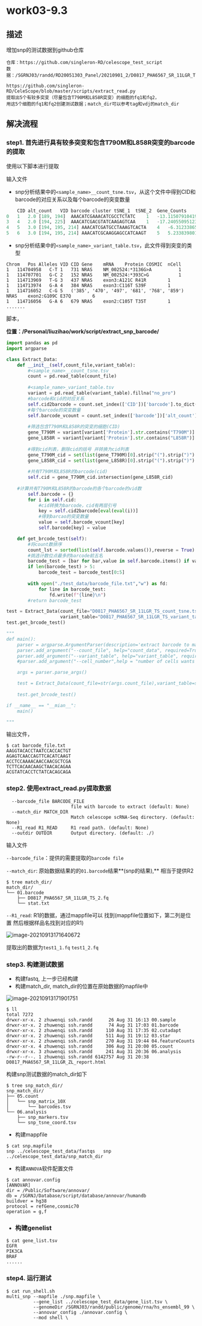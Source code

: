# work03-9.3

## 描述

增加snp的测试数据到github仓库

```apl
仓库：https://github.com/singleron-RD/celescope_test_script
数据：/SGRNJ03/randd/RD20051303_Panel/20210901_2/D0817_PHA6567_SR_11LGR_TS

https://github.com/singleron-RD/CeleScope/blob/master/scripts/extract_read.py  
提取出5个有较多突变（尽量包含T790M和L858R突变）的细胞的fq1和fq2，
用这5个细胞的fq1和fq2创建测试数据；match_dir可以参考tag和vdj的match_dir
```

## 解决流程

### step1. 首先进行具有较多突变和包含T790M和L858R突变的barcode的提取

使用以下脚本进行提取

输入文件

- snp分析结果中的`<sample_name>__count_tsne.tsv`，从这个文件中得到CID和barcode的对应关系以及每个barcode的突变数量

```python
	CID	alt_count	VID	barcode	cluster	tSNE_1	tSNE_2	Gene_Counts
0	1	2.0	[189, 194]	AAACATCGAAACATCGCCTCTATC	1	-13.115079104195699	-16.3938413442029	2227
3	4	2.0	[194, 225]	AAACATCGACGTATCAAGAGTCAA	1	-17.2405509512317	-9.58486363185642	2454
4	5	3.0	[194, 195, 214]	AAACATCGATGCCTAAAGTCACTA	4	-6.312338659492969	15.6323557309553	1384
5	6	3.0	[194, 195, 214]	AAACATCGCAAGGAGCCATCAAGT	5	5.23383980122655	26.6677560190516	311
```

- snp分析结果中的`<sample_name>_variant_table.tsv`，此文件得到突变的类型

```shell
Chrom	Pos	Alleles	VID	CID	Gene	mRNA	Protein	COSMIC	nCell
1	114704958	C-T	1	731	NRAS	NM_002524:*3136G>A			1
1	114707701	G-C	2	152	NRAS	NM_002524:*393C>G			1
1	114713969	T-G	3	437	NRAS	exon3:A121C	R41R		1
1	114713974	G-A	4	384	NRAS	exon3:C116T	S39F		1
1	114716052	C-G	5	('385', '470', '497', '681', '768', '859')	NRAS	exon2:G109C	E37Q		6
1	114716056	G-A	6	679	NRAS	exon2:C105T	T35T		1
.......
```

脚本，

**位置：/Personal/liuzihao/work/script/extract_snp_barcode/**

```python
import pandas as pd
import argparse

class Extract_Data:
    def __init__(self,count_file,variant_table):
        #<sample_name>__count_tsne.tsv
        count = pd.read_table(count_file)
        
        #<sample_name>_variant_table.tsv
        variant = pd.read_table(variant_table).fillna("no_pro")
        #barcode和cid的对应关系
        self.cid2barcode = count.set_index(['CID'])['barcode'].to_dict()
        #每个barcode的突变数量
        self.barcode_vcount = count.set_index(['barcode'])['alt_count'].to_dict()
        
        #筛选包含T790M和L858R的突变的细胞(CID)
        gene_T790M = variant[variant['Protein'].str.contains("T790M")].loc[:,"CID"]
        gene_L858R = variant[variant['Protein'].str.contains("L858R")].loc[:,"CID"]
        
        #得到cid列表，删除cid的括号 并转换为cid列表
        gene_T790M_cid = set(list(gene_T790M)[0].strip("(").strip(")").split(","))
        gene_L858R_cid = set(list(gene_L858R)[0].strip("(").strip(")").split(","))
        
        #共有T790M和L858R的barcode(cid)
        self.cid = gene_T790M_cid.intersection(gene_L858R_cid)
       
    #计算共有T790M和L858R的barcode的各个barcode的vid数
        self.barcode = {}
        for i in self.cid:
            #cid转换为barcode，cid有两层引号
            key = self.cid2barcode[eval(eval(i))]
            #得到barcao的突变数量
            value = self.barcode_vcount[key]
            self.barcode[key] = value

    def get_brcode_test(self):
        #将count数排序
        count_lst = sorted(list(self.barcode.values()),reverse = True)
        #挑选计数位点最多的barcode前五名
        barcode_test = [bar for bar,value in self.barcode.items() if value in count_lst[0:5]]
        if len(barcode_test) > 5:
            barcode_test = barcode_test[0:5]
        
        with open("./test_data/barcode_file.txt","w") as fd:
            for line in barcode_test:
                fd.write(f"{line}\n")
        #return barcode_test

test = Extract_Data(count_file="D0817_PHA6567_SR_11LGR_TS_count_tsne.tsv",
                    variant_table="D0817_PHA6567_SR_11LGR_TS_variant_table.tsv")
test.get_brcode_test()

"""
def main():
    parser = argparse.ArgumentParser(description='extract barcode to make test data')
    parser.add_argument("--count_file", help="count_data", required=True)
    parser.add_argument("--variant_table", help="variant_table", required=True)
    #parser.add_argument("--cell_number",help = "number of cells wants to get")

    args = parser.parse_args()

    test = Extract_Data(count_file=str(args.count_file),variant_table=str(args.variant_table))
    
    test.get_brcode_test()

if __name__ == "__mian__":
    main()

"""

```

输出文件，

```shell
$ cat barcode_file.txt 
AAGGTACACCTAATCCACCACTGT
AGAGTCAACCAGTTCACATCAAGT
ACCTCCAAAACAACCAACGCTCGA
TCTTCACAACAAGCTAACACAGAA
ACGTATCACCTCTATCACAGCAGA
```

### step2.  使用extract_read.py提取数据

```shell
  --barcode_file BARCODE_FILE
                        file with barcode to extract (default: None)
  --match_dir MATCH_DIR
                        Match celescope scRNA-Seq directory. (default: None)
  --R1_read R1_READ     R1 read path. (default: None)
  --outdir OUTDIR       Output directory. (default: ./)
```

输入文件

`--barcode_file`：提供的需要提取的`barcode file`

`--match_dir`: 原始数据结果的的`01.barcode`结果**(snp的结果),** 相当于提供R2

```shell
$ tree match_dir/
match_dir/
└── 01.barcode
    ├── D0817_PHA6567_SR_11LGR_TS_2.fq
    └── stat.txt
```

`--R1_read`: R1的数据，通过mappfile可以 找到(mappfile位置如下，第二列是位置 然后根据样品名找到对应的R1)

![image-20210913171640672](https://aironi.oss-cn-beijing.aliyuncs.com/typro_image/image-20210913171640672.png)

提取出的数据为`test1_1.fq` `test1_2.fq`

### step3. 构建测试数据

- 构建fastq, 上一步已经构建
- 构建match_dir, match_dir的位置在原始数据的mapfile中

![image-20210913171901751](https://aironi.oss-cn-beijing.aliyuncs.com/typro_image/image-20210913171901751.png)

```shell
$ ll 
total 7272
drwxr-xr-x. 2 zhuwenqi ssh.randd      26 Aug 31 16:13 00.sample
drwxr-xr-x. 2 zhuwenqi ssh.randd      74 Aug 31 17:03 01.barcode
drwxr-xr-x. 2 zhuwenqi ssh.randd     110 Aug 31 17:35 02.cutadapt
drwxr-xr-x. 2 zhuwenqi ssh.randd     511 Aug 31 19:12 03.star
drwxr-xr-x. 2 zhuwenqi ssh.randd     270 Aug 31 19:44 04.featureCounts
drwxr-xr-x. 4 zhuwenqi ssh.randd     306 Aug 31 20:00 05.count
drwxr-xr-x. 3 zhuwenqi ssh.randd     241 Aug 31 20:36 06.analysis
-rw-r--r--. 1 zhuwenqi ssh.randd 6142757 Aug 31 20:38 D0817_PHA6567_SR_11LGR_ZL_report.html
```

构建snp测试数据的match_dir如下

```shell
$ tree snp_match_dir/
snp_match_dir/
├── 05.count
│   └── snp_matrix_10X
│       └── barcodes.tsv
└── 06.analysis
    ├── snp_markers.tsv
    └── snp_tsne_coord.tsv
```

- 构建mappfile

```shell
$ cat snp.mapfile 
snp	../celescope_test_data/fastqs	snp	../celescope_test_data/snp_match_dir
```

- 构建`ANNOVA`软件配置文件

```shell
$ cat annovar.config 
[ANNOVAR]
dir = /Public/Software/annovar/
db = /SGRNJ/Database/script/database/annovar/humandb
buildver = hg38
protocol = refGene,cosmic70
operation = g,f
```

- ### 构建genelist

```shell
$ cat gene_list.tsv 
EGFR
PIK3CA
BRAF
......
```

### step4. 运行测试

```shell
$ cat run_shell.sh 
multi_snp --mapfile ./snp.mapfile \
          --gene_list ../celescope_test_data/gene_list.tsv \
          --genomeDir /SGRNJ03/randd/public/genome/rna/hs_ensembl_99 \
          --annovar_config ./annovar.config \
          --mod shell \
```


